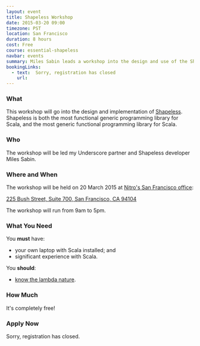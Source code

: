 ```yaml
---
layout: event
title: Shapeless Workshop
date: 2015-03-20 09:00
timezone: PST
location: San Francisco
duration: 8 hours
cost: Free
course: essential-shapeless
navbar: events
summary: Miles Sabin leads a workshop into the design and use of the Shapeless library.
bookingLinks:
  - text:  Sorry, registration has closed
    url:
---
```


### What

This workshop will go into the design and implementation of [Shapeless](https://github.com/milessabin/shapeless).
Shapeless is both the most functional generic programming library for Scala, and the most generic functional programming library for Scala.

### Who

The workshop will be led my Underscore partner and Shapeless developer Miles Sabin.

### Where and When

The workshop will be held on 20 March 2015 at [Nitro's San Francisco office](https://www.gonitro.com/about/contact):

[225 Bush Street,
 Suite 700,
 San Francisco,
 CA 94104](https://www.google.com/maps/preview#!q=225+Bush+Street%2C+Suite+%23700+San+Francisco%2C+CA+94104&data=!4m15!2m14!1m13!1s0x80858089e1c87065%3A0xdaa20a6b35a74f41!3m8!1m3!1d4060!2d-122.4011715!3d37.7908343!3m2!1i1920!2i989!4f13.1!4m2!3d37.7908964!4d-122.4014997)

The workshop will run from 9am to 5pm.

### What You Need

You **must** have:

- your own laptop with Scala installed; and
- significant experience with Scala.

You **should**:

- [know the lambda nature](http://www.csd.uwo.ca/~magi/personal/humour/Computer_Folklore/The%20Lambda%20Nature%20Koan.html).

### How Much

It's completely free!

### Apply Now

Sorry, registration has closed.
